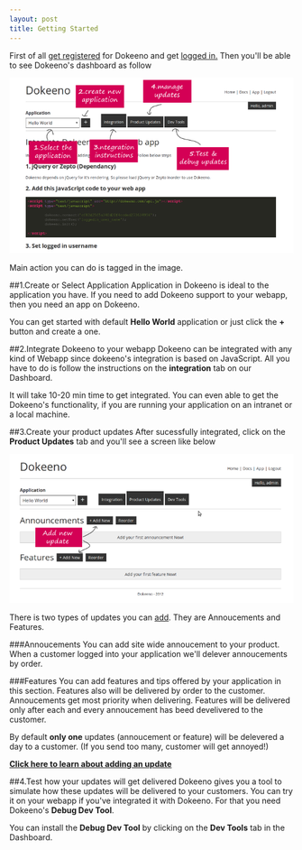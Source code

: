 ```yaml
---
layout: post
title: Getting Started
---
```


First of all [get registered](http://dokeeno.com/user/login) for Dokeeno and get [logged in.](http://dokeeno.com/user/login)
Then you'll be able to see Dokeeno's dashboard as follow

![Dokeeno's Dashboard](/images/getting-started/screen-intro.png)

Main action you can do is tagged in the image. 

##1.Create or Select Application
Application in Dokeeno is ideal to the application you have. If you need to add Dokeeno support to your webapp, then you need an app on Dokeeno.

You can get started with default **Hello World** application or just click the **+** button and create a one.

##2.Integrate Dokeeno to your webapp
Dokeeno can be integrated with any kind of Webapp since dokeeno's integration is based on JavaScript. All you have to do is follow the instructions on the **integration** tab on our Dashboard.

It will take 10-20 min time to get integrated. You can even able to get the Dokeeno's functionality, if you are running your application on an intranet or a local machine.

##3.Create your product updates
After sucessfully integrated, click on the **Product Updates** tab and you'll see a screen like below

![Add Product Updates](/images/getting-started/product-updates.png)

There is two types of updates you can [add](/adding-a-product-update.html). They are Annoucements and Features.

###Annoucements
You can add site wide annoucement to your product. When a customer logged into your application we'll delever annoucements by order. 

###Features
You can add features and tips offered by your application in this section. Features also will be delivered by order to the customer. Annoucements get most priority when delivering. Features will be delivered only after each and every annoucement has beed develivered to the customer.

By default **only one** updates (annoucement or feature) will be delevered a day to a customer. (If you send too many, customer will get annoyed!)

**[Click here to learn about adding an update](/adding-a-product-update.html)**

##4.Test how your updates will get delivered
Dokeeno gives you a tool to simulate how these updates will be delivered to your customers. You can try it on your webapp if you've integrated it with Dokeeno. For that you need Dokeeno's **Debug Dev Tool**.

You can install the **Debug Dev Tool** by clicking on the **Dev Tools** tab in the Dashboard.